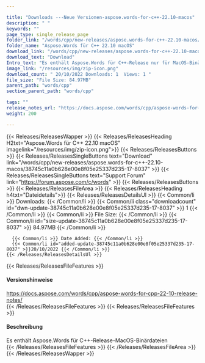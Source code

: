 ```yaml
---

title: "Downloads ---Neue Versionen-aspose.words-for-c++-22.10-macos"
description: " "
keywords: ""
page_type: single_release_page
folder_link: "/words/cpp/new-releases/aspose.words-for-c++-22.10-macos/"
folder_name: "Aspose.Words für C++ 22.10 macOS"
download_link: "/words/cpp/new-releases/aspose.words-for-c++-22.10-macos/38745c11a0b628e00e8f05e25337d235-17-8037"
download_text: "Download"
Intro_text: "Es enthält Aspose.Words für C++-Release nur für MacOS-Binärdateien"
image_link: "/resources/img/zip-icon.png"
download_count: " 20/10/2022 Downloads: 1  Views: 1 "
file_size: "File Size: 84.97MB"
parent_path: "words/cpp"
section_parent_path: "words/cpp"

tags: ""
release_notes_url: "https://docs.aspose.com/words/cpp/aspose-words-for-cpp-22-10-release-notes/"
weight: 200

---
```


{{< Releases/ReleasesWapper >}}
  {{< Releases/ReleasesHeading H2txt="Aspose.Words für C++ 22.10 macOS" imagelink="/resources/img/zip-icon.png">}}
  {{< Releases/ReleasesButtons >}}
    {{< Releases/ReleasesSingleButtons text="Download" link="/words/cpp/new-releases/aspose.words-for-c++-22.10-macos/38745c11a0b628e00e8f05e25337d235-17-8037" >}}
    {{< Releases/ReleasesSingleButtons text="Support Forum" link="https://forum.aspose.com/c/words" >}}
  {{< Releases/ReleasesButtons >}}
  {{< Releases/ReleasesFileArea >}}
    {{< Releases/ReleasesHeading h4txt="Dateidetails">}}
    {{< Releases/ReleasesDetailsUl >}}
      {{< Common/li >}} Downloads: {{< /Common/li >}}
      {{< Common/li class="downloadcount" id="dwn-update-38745c11a0b628e00e8f05e25337d235-17-8037" >}} 1 {{< /Common/li >}}
      {{< Common/li >}} File Size: {{< /Common/li >}}
      {{< Common/li id="size-update-38745c11a0b628e00e8f05e25337d235-17-8037" >}} 84.97MB {{< /Common/li >}}

      {{< Common/li >}} Date Added: {{< /Common/li >}}
      {{< Common/li id="added-update-38745c11a0b628e00e8f05e25337d235-17-8037" >}}20/10/2022 {{< /Common/li >}}
    {{< /Releases/ReleasesDetailsUl >}}

  {{< Releases/ReleasesFileFeatures >}}
      <h4>Versionshinweise</h4><div> <a href='https://docs.aspose.com/words/cpp/aspose-words-for-cpp-22-10-release-notes/'>https://docs.aspose.com/words/cpp/aspose-words-for-cpp-22-10-release-notes/</a></div>
  {{< /Releases/ReleasesFileFeatures >}}
  {{< Releases/ReleasesFileFeatures >}}
      <h4>Beschreibung</h4><div class="HTMLDescription"> Es enthält Aspose.Words für C++-Release-MacOS-Binärdateien</div>
  {{< /Releases/ReleasesFileFeatures >}}
 {{< /Releases/ReleasesFileArea >}}
{{< /Releases/ReleasesWapper >}}




